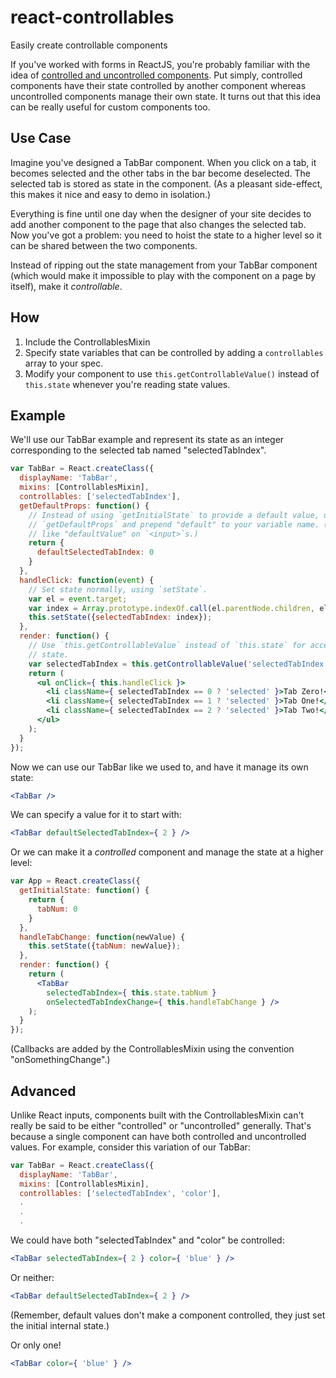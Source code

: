 react-controllables
===================

Easily create controllable components

If you've worked with forms in ReactJS, you're probably familiar with the idea
of [controlled and uncontrolled components][1]. Put simply, controlled
components have their state controlled by another component whereas uncontrolled
components manage their own state. It turns out that this idea can be really
useful for custom components too.


Use Case
--------

Imagine you've designed a TabBar component. When you click on a tab, it becomes
selected and the other tabs in the bar become deselected. The selected tab is
stored as state in the component. (As a pleasant side-effect, this makes it nice
and easy to demo in isolation.)

Everything is fine until one day when the designer of your site decides to add
another component to the page that also changes the selected tab. Now you've got
a problem: you need to hoist the state to a higher level so it can be shared
between the two components.

Instead of ripping out the state management from your TabBar component (which
would make it impossible to play with the component on a page by itself), make
it *controllable*.


How
---

1. Include the ControllablesMixin
2. Specify state variables that can be controlled by adding a `controllables`
   array to your spec.
3. Modify your component to use `this.getControllableValue()` instead of
   `this.state` whenever you're reading state values.


Example
-------

We'll use our TabBar example and represent its state as an integer corresponding
to the selected tab named "selectedTabIndex".

```jsx
var TabBar = React.createClass({
  displayName: 'TabBar',
  mixins: [ControllablesMixin],
  controllables: ['selectedTabIndex'],
  getDefaultProps: function() {
    // Instead of using `getInitialState` to provide a default value, use
    // `getDefaultProps` and prepend "default" to your variable name. (This is
    // like "defaultValue" on `<input>`s.)
    return {
      defaultSelectedTabIndex: 0
    }
  },
  handleClick: function(event) {
    // Set state normally, using `setState`.
    var el = event.target;
    var index = Array.prototype.indexOf.call(el.parentNode.children, el);
    this.setState({selectedTabIndex: index});
  },
  render: function() {
    // Use `this.getControllableValue` instead of `this.state` for accessing
    // state.
    var selectedTabIndex = this.getControllableValue('selectedTabIndex');
    return (
      <ul onClick={ this.handleClick }>
        <li className={ selectedTabIndex == 0 ? 'selected' }>Tab Zero!</li>
        <li className={ selectedTabIndex == 1 ? 'selected' }>Tab One!</li>
        <li className={ selectedTabIndex == 2 ? 'selected' }>Tab Two!</li>
      </ul>
    );
  }
});
```

Now we can use our TabBar like we used to, and have it manage its own state:

```jsx
<TabBar />
```

We can specify a value for it to start with:

```jsx
<TabBar defaultSelectedTabIndex={ 2 } />
```

Or we can make it a *controlled* component and manage the state at a higher
level:

```jsx
var App = React.createClass({
  getInitialState: function() {
    return {
      tabNum: 0
    }
  },
  handleTabChange: function(newValue) {
    this.setState({tabNum: newValue});
  },
  render: function() {
    return (
      <TabBar
        selectedTabIndex={ this.state.tabNum }
        onSelectedTabIndexChange={ this.handleTabChange } />
    );
  }
});
```

(Callbacks are added by the ControllablesMixin using the convention
"onSomethingChange".)


Advanced
--------

Unlike React inputs, components built with the ControllablesMixin can't really
be said to be either "controlled" or "uncontrolled" generally. That's because a
single component can have both controlled and uncontrolled values. For example,
consider this variation of our TabBar:

```jsx
var TabBar = React.createClass({
  displayName: 'TabBar',
  mixins: [ControllablesMixin],
  controllables: ['selectedTabIndex', 'color'],
  .
  .
  .
```

We could have both "selectedTabIndex" and "color" be controlled:

```jsx
<TabBar selectedTabIndex={ 2 } color={ 'blue' } />
```

Or neither:

```jsx
<TabBar defaultSelectedTabIndex={ 2 } />
```

(Remember, default values don't make a component controlled, they just set the
initial internal state.)

Or only one!

```jsx
<TabBar color={ 'blue' } />
```


[1]: http://facebook.github.io/react/docs/forms.html#controlled-components
